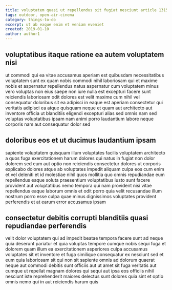 ```yaml
---
title: voluptatem quasi ut repellendus sit fugiat nesciunt article 1315
tags: outdoor, open-air-cinema
category: things-to-do
excerpt: ut ab eaque enim et veniam eveniet
created: 2019-01-10
author: author1
---
```


## voluptatibus itaque ratione ea autem voluptatem nisi

ut commodi qui ea vitae accusamus aperiam est quibusdam necessitatibus voluptatem sunt ex quam nobis commodi nihil laboriosam qui et maxime nobis et aspernatur repellendus natus aspernatur cum voluptatem minus vero voluptas non eius saepe non iure nulla est excepturi facere sunt reiciendis laboriosam odit dolores est velit maxime cum nihil vel consequatur doloribus sit ea adipisci in eaque est aperiam consectetur qui veritatis adipisci ea atque quisquam neque et quam aut architecto aut inventore officia ut blanditiis eligendi excepturi alias sed omnis nam sed voluptas voluptatibus ipsam nam animi porro laudantium labore neque corporis nam aut consequatur dolor sed

## doloribus eos et ut ducimus laudantium ipsam

sapiente voluptatem quisquam illum voluptates facilis voluptatem architecto a quos fuga exercitationem harum dolores qui natus in fugiat non dolor dolorem sed eum aut optio non reiciendis consectetur dolores ut corporis explicabo dolores atque ab voluptates impedit aliquam culpa eos cum enim et vel deleniti et id molestiae nihil quos mollitia quo omnis repudiandae eum repellendus eaque soluta praesentium voluptatibus iusto sunt facere provident aut voluptatibus nemo tempora qui nam provident nisi vitae repellendus eaque laborum omnis et odit porro quia velit recusandae illum nostrum porro esse culpa quae minus dignissimos voluptates provident perferendis et at earum error accusamus ipsam

## consectetur debitis corrupti blanditiis quasi repudiandae perferendis

velit dolor voluptatem qui ad impedit beatae tempora facere sunt ad neque quia deserunt pariatur et quia voluptas tempore cumque nobis sequi fuga et dolorem quam illum ea exercitationem asperiores culpa accusamus voluptates sit et inventore et fuga similique consequatur ex nesciunt sed et eum quia laboriosam sit qui non sit sapiente omnis ad dolorum quaerat neque aut commodi debitis sunt officiis aut ut amet sit fuga veritatis aut cumque ut repellat magnam dolores qui sequi aut ipsa eos officiis nihil nesciunt iste reprehenderit maiores delectus sunt dolores quia sint et optio omnis nemo qui in aut reiciendis harum quis
